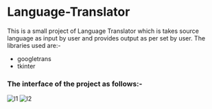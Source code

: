 # Language-Translator
This is a small project of Language Translator which is takes source language as input by user and provides output as per set by user. The libraries used are:-
<ul>
  <li>googletrans</li>
  <li>tkinter</li>
</ul>

### The interface of the project as follows:-
![l1](https://user-images.githubusercontent.com/67320129/88456785-3c4c2800-ce9e-11ea-89bd-7aca9ff91e23.png)
![l2](https://user-images.githubusercontent.com/67320129/88456788-40784580-ce9e-11ea-8034-8ae5018661a9.png)
